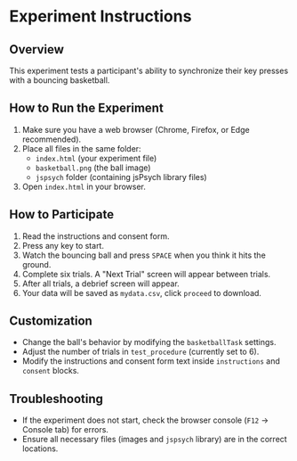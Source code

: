 # Experiment Instructions

## Overview
This experiment tests a participant's ability to synchronize their key presses with a bouncing basketball.

## How to Run the Experiment
1. Make sure you have a web browser (Chrome, Firefox, or Edge recommended).
2. Place all files in the same folder:
   - `index.html` (your experiment file)
   - `basketball.png` (the ball image)
   - `jspsych` folder (containing jsPsych library files)
3. Open `index.html` in your browser.

## How to Participate
1. Read the instructions and consent form.
2. Press any key to start.
3. Watch the bouncing ball and press `SPACE` when you think it hits the ground.
4. Complete six trials. A "Next Trial" screen will appear between trials.
5. After all trials, a debrief screen will appear.
6. Your data will be saved as `mydata.csv`, click `proceed` to download.

## Customization
- Change the ball's behavior by modifying the `basketballTask` settings.
- Adjust the number of trials in `test_procedure` (currently set to 6).
- Modify the instructions and consent form text inside `instructions` and `consent` blocks.

## Troubleshooting
- If the experiment does not start, check the browser console (`F12` -> Console tab) for errors.
- Ensure all necessary files (images and `jspsych` library) are in the correct locations.
